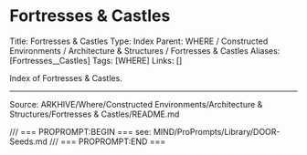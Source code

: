 # Fortresses & Castles

Title: Fortresses & Castles
Type: Index
Parent: WHERE / Constructed Environments / Architecture & Structures / Fortresses & Castles
Aliases: [Fortresses__Castles]
Tags: [WHERE]
Links: []

Index of Fortresses & Castles.

---
Source: ARKHIVE/Where/Constructed Environments/Architecture & Structures/Fortresses & Castles/README.md

/// === PROPROMPT:BEGIN ===
see: MIND/ProPrompts/Library/DOOR-Seeds.md
/// === PROPROMPT:END ===
